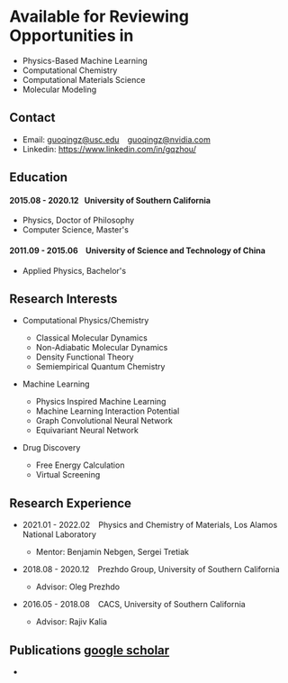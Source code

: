 # Available for Reviewing Opportunities in
* Physics-Based Machine Learning
* Computational Chemistry
* Computational Materials Science
* Molecular Modeling

## Contact
* Email: <guoqingz@usc.edu> &ensp; <guoqingz@nvidia.com>
* Linkedin: <https://www.linkedin.com/in/gqzhou/>

## Education

#### 2015.08 - 2020.12 &ensp;University of Southern California

* Physics, Doctor of Philosophy 
* Computer Science, Master's

#### 2011.09 - 2015.06 &ensp; University of Science and Technology of China

* Applied Physics, Bachelor's

## Research Interests
* Computational Physics/Chemistry
    * Classical Molecular Dynamics
    * Non-Adiabatic Molecular Dynamics
    * Density Functional Theory
    * Semiempirical Quantum Chemistry

* Machine Learning
    * Physics Inspired Machine Learning
    * Machine Learning Interaction Potential
    * Graph Convolutional Neural Network
    * Equivariant Neural Network

* Drug Discovery
    * Free Energy Calculation
    * Virtual Screening

## Research Experience
* 2021.01 - 2022.02 &ensp; Physics and Chemistry of Materials, Los Alamos National Laboratory
   * Mentor: Benjamin Nebgen, Sergei Tretiak

* 2018.08 - 2020.12 &ensp; Prezhdo Group, University of Southern California
   * Advisor: Oleg Prezhdo

* 2016.05 - 2018.08 &ensp; CACS, University of Southern California
   * Advisor: Rajiv Kalia

## Publications [google scholar](https://scholar.google.com/citations?user=WEVRSg0AAAAJ&hl=en)
*



